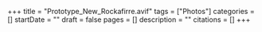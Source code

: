 +++
title = "Prototype_New_Rockafirre.avif"
tags = ["Photos"]
categories = []
startDate = ""
draft = false
pages = []
description = ""
citations = []
+++

